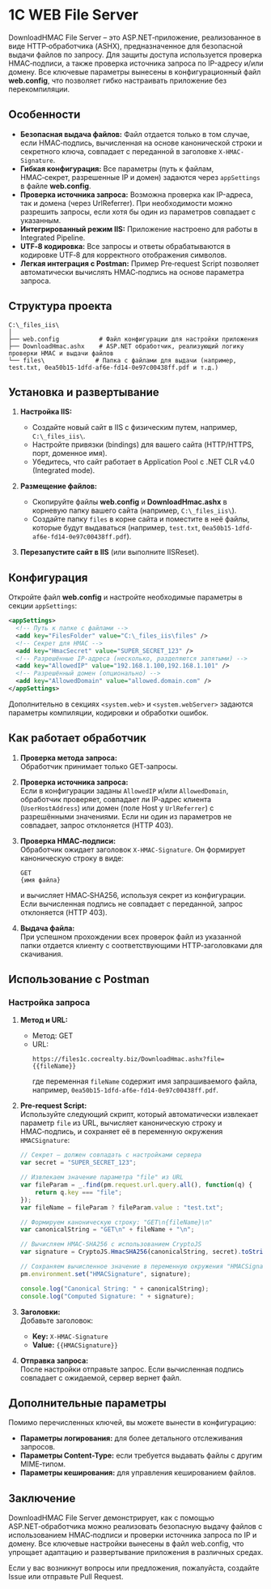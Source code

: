 # 1C WEB File Server

DownloadHMAC File Server – это ASP.NET‑приложение, реализованное в виде HTTP‑обработчика (ASHX), предназначенное для безопасной выдачи файлов по запросу. Для защиты доступа используется проверка HMAC‑подписи, а также проверка источника запроса по IP-адресу и/или домену. Все ключевые параметры вынесены в конфигурационный файл **web.config**, что позволяет гибко настраивать приложение без перекомпиляции.

## Особенности

- **Безопасная выдача файлов:** Файл отдается только в том случае, если HMAC‑подпись, вычисленная на основе канонической строки и секретного ключа, совпадает с переданной в заголовке `X-HMAC-Signature`.
- **Гибкая конфигурация:** Все параметры (путь к файлам, HMAC‑секрет, разрешенные IP и домен) задаются через `appSettings` в файле **web.config**.
- **Проверка источника запроса:** Возможна проверка как IP-адреса, так и домена (через UrlReferrer). При необходимости можно разрешить запросы, если хотя бы один из параметров совпадает с указанным.
- **Интегрированный режим IIS:** Приложение настроено для работы в Integrated Pipeline.
- **UTF‑8 кодировка:** Все запросы и ответы обрабатываются в кодировке UTF‑8 для корректного отображения символов.
- **Легкая интеграция с Postman:** Пример Pre‑request Script позволяет автоматически вычислять HMAC‑подпись на основе параметра запроса.

## Структура проекта

```
C:\_files_iis\
│
├── web.config           # Файл конфигурации для настройки приложения
├── DownloadHmac.ashx    # ASP.NET обработчик, реализующий логику проверки HMAC и выдачи файлов
└── files\              # Папка с файлами для выдачи (например, test.txt, 0ea50b15-1dfd-af6e-fd14-0e97c00438ff.pdf и т.д.)
```

## Установка и развертывание

1. **Настройка IIS:**
   - Создайте новый сайт в IIS с физическим путем, например, `C:\_files_iis\`.
   - Настройте привязки (bindings) для вашего сайта (HTTP/HTTPS, порт, доменное имя).
   - Убедитесь, что сайт работает в Application Pool с .NET CLR v4.0 (Integrated mode).

2. **Размещение файлов:**
   - Скопируйте файлы **web.config** и **DownloadHmac.ashx** в корневую папку вашего сайта (например, `C:\_files_iis\`).
   - Создайте папку `files` в корне сайта и поместите в неё файлы, которые будут выдаваться (например, `test.txt`, `0ea50b15-1dfd-af6e-fd14-0e97c00438ff.pdf`).

3. **Перезапустите сайт в IIS** (или выполните IISReset).

## Конфигурация

Откройте файл **web.config** и настройте необходимые параметры в секции `appSettings`:

```xml
<appSettings>
  <!-- Путь к папке с файлами -->
  <add key="FilesFolder" value="C:\_files_iis\files" />
  <!-- Секрет для HMAC -->
  <add key="HmacSecret" value="SUPER_SECRET_123" />
  <!-- Разрешённые IP-адреса (несколько, разделяются запятыми) -->
  <add key="AllowedIP" value="192.168.1.100,192.168.1.101" />
  <!-- Разрешённый домен (опционально) -->
  <add key="AllowedDomain" value="allowed.domain.com" />
</appSettings>
```

Дополнительно в секциях `<system.web>` и `<system.webServer>` задаются параметры компиляции, кодировки и обработки ошибок.

## Как работает обработчик

1. **Проверка метода запроса:**  
   Обработчик принимает только GET‑запросы.

2. **Проверка источника запроса:**  
   Если в конфигурации заданы `AllowedIP` и/или `AllowedDomain`, обработчик проверяет, совпадает ли IP‑адрес клиента (`UserHostAddress`) или домен (поле Host у `UrlReferrer`) с разрешёнными значениями. Если ни один из параметров не совпадает, запрос отклоняется (HTTP 403).

3. **Проверка HMAC‑подписи:**  
   Обработчик ожидает заголовок `X-HMAC-Signature`. Он формирует каноническую строку в виде:
   ```
   GET
   {имя файла}
   ```
   и вычисляет HMAC‑SHA256, используя секрет из конфигурации. Если вычисленная подпись не совпадает с переданной, запрос отклоняется (HTTP 403).

4. **Выдача файла:**  
   При успешном прохождении всех проверок файл из указанной папки отдается клиенту с соответствующими HTTP‑заголовками для скачивания.

## Использование с Postman

### Настройка запроса

1. **Метод и URL:**  
   - Метод: GET  
   - URL:  
     ```
     https://files1c.cocrealty.biz/DownloadHmac.ashx?file={{fileName}}
     ```
     где переменная `fileName` содержит имя запрашиваемого файла, например, `0ea50b15-1dfd-af6e-fd14-0e97c00438ff.pdf`.

2. **Pre-request Script:**  
   Используйте следующий скрипт, который автоматически извлекает параметр `file` из URL, вычисляет каноническую строку и HMAC‑подпись, и сохраняет её в переменную окружения `HMACSignature`:

   ```javascript
   // Секрет – должен совпадать с настройками сервера
   var secret = "SUPER_SECRET_123";
   
   // Извлекаем значение параметра "file" из URL
   var fileParam = _.find(pm.request.url.query.all(), function(q) {
       return q.key === "file";
   });
   var fileName = fileParam ? fileParam.value : "test.txt";
   
   // Формируем каноническую строку: "GET\n{fileName}\n"
   var canonicalString = "GET\n" + fileName + "\n";
   
   // Вычисляем HMAC-SHA256 с использованием CryptoJS
   var signature = CryptoJS.HmacSHA256(canonicalString, secret).toString(CryptoJS.enc.Hex);
   
   // Сохраняем вычисленное значение в переменную окружения "HMACSignature"
   pm.environment.set("HMACSignature", signature);
   
   console.log("Canonical String: " + canonicalString);
   console.log("Computed Signature: " + signature);
   ```

3. **Заголовки:**  
   Добавьте заголовок:
   - **Key:** `X-HMAC-Signature`
   - **Value:** `{{HMACSignature}}`

4. **Отправка запроса:**  
   После настройки отправьте запрос. Если вычисленная подпись совпадает с ожидаемой, сервер вернет файл.

## Дополнительные параметры

Помимо перечисленных ключей, вы можете вынести в конфигурацию:
- **Параметры логирования:** для более детального отслеживания запросов.
- **Параметры Content-Type:** если требуется выдавать файлы с другим MIME‑типом.
- **Параметры кеширования:** для управления кешированием файлов.

## Заключение

DownloadHMAC File Server демонстрирует, как с помощью ASP.NET‑обработчика можно реализовать безопасную выдачу файлов с использованием HMAC‑подписи и проверки источника запроса по IP и домену. Все ключевые настройки вынесены в файл web.config, что упрощает адаптацию и развертывание приложения в различных средах.

Если у вас возникнут вопросы или предложения, пожалуйста, создайте Issue или отправьте Pull Request.
